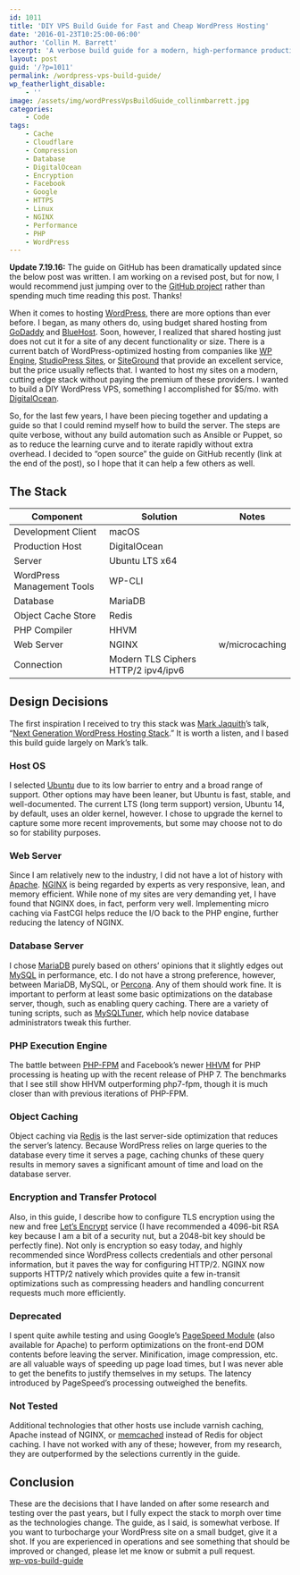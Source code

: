 ```yaml
---
id: 1011
title: 'DIY VPS Build Guide for Fast and Cheap WordPress Hosting'
date: '2016-01-23T10:25:00-06:00'
author: 'Collin M. Barrett'
excerpt: 'A verbose build guide for a modern, high-performance production WordPress VPS. Stack: Ubuntu, NGINX, MariaDB, HHVM, Redis, Let''s Encrypt.'
layout: post
guid: '/?p=1011'
permalink: /wordpress-vps-build-guide/
wp_featherlight_disable:
    - ''
image: /assets/img/wordPressVpsBuildGuide_collinmbarrett.jpg
categories:
    - Code
tags:
    - Cache
    - Cloudflare
    - Compression
    - Database
    - DigitalOcean
    - Encryption
    - Facebook
    - Google
    - HTTPS
    - Linux
    - NGINX
    - Performance
    - PHP
    - WordPress
---
```


**Update 7.19.16:** The guide on GitHub has been dramatically updated since the below post was written. I am working on a revised post, but for now, I would recommend just jumping over to the [GitHub project](https://github.com/collinbarrett/wp-vps-build-guide#wp-vps-build-guide) rather than spending much time reading this post. Thanks!

When it comes to hosting [WordPress](https://wordpress.org/), there are more options than ever before. I began, as many others do, using budget shared hosting from [GoDaddy](https://www.godaddy.com/) and [BlueHost](https://www.bluehost.com/). Soon, however, I realized that shared hosting just does not cut it for a site of any decent functionality or size. There is a current batch of WordPress-optimized hosting from companies like [WP Engine](https://wpengine.com/), [StudioPress Sites](https://wpengine.com/more/studiopress-sites/#pricing-tiles), or [SiteGround](https://www.siteground.com/) that provide an excellent service, but the price usually reflects that. I wanted to host my sites on a modern, cutting edge stack without paying the premium of these providers. I wanted to build a DIY WordPress VPS, something I accomplished for $5/mo. with [DigitalOcean](https://www.digitalocean.com/).

So, for the last few years, I have been piecing together and updating a guide so that I could remind myself how to build the server. The steps are quite verbose, without any build automation such as Ansible or Puppet, so as to reduce the learning curve and to iterate rapidly without extra overhead. I decided to “open source” the guide on GitHub recently (link at the end of the post), so I hope that it can help a few others as well.

## The Stack

| Component | Solution | Notes |
|---|---|---|
| Development Client | macOS |  |
| Production Host | DigitalOcean |  |
| Server | Ubuntu LTS x64 |  |
| WordPress Management Tools | WP-CLI |  |
| Database | MariaDB |  |
| Object Cache Store | Redis |  |
| PHP Compiler | HHVM |  |
| Web Server | NGINX | w/microcaching |
| Connection | Modern TLS Ciphers   HTTP/2   ipv4/ipv6 |  |

## Design Decisions

The first inspiration I received to try this stack was [Mark Jaquith](https://markjaquith.com/)’s talk, “[Next Generation WordPress Hosting Stack](https://wordpress.tv/2014/10/16/mark-jaquith-next-generation-wordpress-hosting-stack/ "WordPress TV").” It is worth a listen, and I based this build guide largely on Mark’s talk.

### Host OS

I selected [Ubuntu](https://ubuntu.com/) due to its low barrier to entry and a broad range of support. Other options may have been leaner, but Ubuntu is fast, stable, and well-documented. The current LTS (long term support) version, Ubuntu 14, by default, uses an older kernel, however. I chose to upgrade the kernel to capture some more recent improvements, but some may choose not to do so for stability purposes.

### Web Server

Since I am relatively new to the industry, I did not have a lot of history with [Apache](http://www.apache.org/). [NGINX](http://nginx.org/) is being regarded by experts as very responsive, lean, and memory efficient. While none of my sites are very demanding yet, I have found that NGINX does, in fact, perform very well. Implementing micro caching via FastCGI helps reduce the I/O back to the PHP engine, further reducing the latency of NGINX.

### Database Server

I chose [MariaDB](https://mariadb.org/) purely based on others’ opinions that it slightly edges out [MySQL](https://www.mysql.com/) in performance, etc. I do not have a strong preference, however, between MariaDB, MySQL, or [Percona](https://www.percona.com/). Any of them should work fine. It is important to perform at least some basic optimizations on the database server, though, such as enabling query caching. There are a variety of tuning scripts, such as [MySQLTuner](https://github.com/major/MySQLTuner-perl), which help novice database administrators tweak this further.

### PHP Execution Engine

The battle between [PHP-FPM](https://php-fpm.org/) and Facebook’s newer [HHVM](https://hhvm.com/) for PHP processing is heating up with the recent release of PHP 7. The benchmarks that I see still show HHVM outperforming php7-fpm, though it is much closer than with previous iterations of PHP-FPM.

### Object Caching

Object caching via [Redis](https://redis.io/) is the last server-side optimization that reduces the server’s latency. Because WordPress relies on large queries to the database every time it serves a page, caching chunks of these query results in memory saves a significant amount of time and load on the database server.

### Encryption and Transfer Protocol

Also, in this guide, I describe how to configure TLS encryption using the new and free [Let’s Encrypt](https://letsencrypt.org/) service (I have recommended a 4096-bit RSA key because I am a bit of a security nut, but a 2048-bit key should be perfectly fine). Not only is encryption so easy today, and highly recommended since WordPress collects credentials and other personal information, but it paves the way for configuring HTTP/2. NGINX now supports HTTP/2 natively which provides quite a few in-transit optimizations such as compressing headers and handling concurrent requests much more efficiently.

### Deprecated

I spent quite awhile testing and using Google’s [PageSpeed Module](https://developers.google.com/speed/pagespeed/module/) (also available for Apache) to perform optimizations on the front-end DOM contents before leaving the server. Minification, image compression, etc. are all valuable ways of speeding up page load times, but I was never able to get the benefits to justify themselves in my setups. The latency introduced by PageSpeed’s processing outweighed the benefits.

### Not Tested

Additional technologies that other hosts use include varnish caching, Apache instead of NGINX, or [memcached](https://memcached.org/) instead of Redis for object caching. I have not worked with any of these; however, from my research, they are outperformed by the selections currently in the guide.

## Conclusion

These are the decisions that I have landed on after some research and testing over the past years, but I fully expect the stack to morph over time as the technologies change. The guide, as I said, is somewhat verbose. If you want to turbocharge your WordPress site on a small budget, give it a shot. If you are experienced in operations and see something that should be improved or changed, please let me know or submit a pull request.  
[wp-vps-build-guide](https://github.com/collinbarrett/wp-vps-build-guide#wp-vps-build-guide)